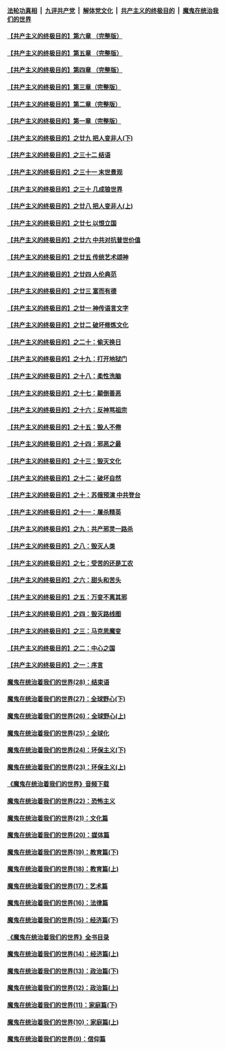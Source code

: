 ####  [法轮功真相](../../../../basic/blob/master/README.md?t=05092301) &nbsp;|&nbsp; [九评共产党](../../../../9ping.md/blob/master/README.md?t=05092301) &nbsp;|&nbsp; [解体党文化](../../../../jtdwh.md/blob/master/README.md?t=05092301)  &nbsp;|&nbsp; [共产主义的终极目的](../../../../gczydzjmd.md/blob/master/README.md?t=05092301) &nbsp;|&nbsp; [魔鬼在统治我们的世界](../../../../mgztzwmdsj.md/blob/master/README.md?t=05092301) 

#### [【共产主义的终极目的】第六章 （完整版）](../pages/nsc422/n11428913.md?t=05092301) 

#### [【共产主义的终极目的】第五章 （完整版）](../pages/nsc422/n11428912.md?t=05092301) 

#### [【共产主义的终极目的】第四章 （完整版）](../pages/nsc422/n11428907.md?t=05092301) 

#### [【共产主义的终极目的】第三章（完整版）](../pages/nsc422/n11428848.md?t=05092301) 

#### [【共产主义的终极目的】第二章（完整版）](../pages/nsc422/n11428831.md?t=05092301) 

#### [【共产主义的终极目的】第一章（完整版）](../pages/nsc422/n11417651.md?t=05092301) 

#### [【共产主义的终极目的】之廿九 把人变非人(下)](../pages/nsc422/n11344140.md?t=05092301) 

#### [【共产主义的终极目的】之三十二 结语](../pages/nsc422/n11360535.md?t=05092301) 

#### [【共产主义的终极目的】之三十一 末世景观](../pages/nsc422/n11351129.md?t=05092301) 

#### [【共产主义的终极目的】之三十 几成狼世界](../pages/nsc422/n11348280.md?t=05092301) 

#### [【共产主义的终极目的】之廿八 把人变非人(上)](../pages/nsc422/n11340492.md?t=05092301) 

#### [【共产主义的终极目的】之廿七 以恨立国](../pages/nsc422/n11336944.md?t=05092301) 

#### [【共产主义的终极目的】之廿六 中共对抗普世价值](../pages/nsc422/n11324785.md?t=05092301) 

#### [【共产主义的终极目的】之廿五 传统艺术颂神](../pages/nsc422/n11296396.md?t=05092301) 

#### [【共产主义的终极目的】之廿四 人伦典范](../pages/nsc422/n11296397.md?t=05092301) 

#### [【共产主义的终极目的】之廿三 富而有德](../pages/nsc422/n11283598.md?t=05092301) 

#### [【共产主义的终极目的】之廿一 神传语言文字](../pages/nsc422/n11263265.md?t=05092301) 

#### [【共产主义的终极目的】之廿二 破坏修炼文化](../pages/nsc422/n11245728.md?t=05092301) 

#### [【共产主义的终极目的】之二十：偷天换日](../pages/nsc422/n11238846.md?t=05092301) 

#### [【共产主义的终极目的】之十九：打开地狱门](../pages/nsc422/n11206376.md?t=05092301) 

#### [【共产主义的终极目的】之十八：柔性洗脑](../pages/nsc422/n11199994.md?t=05092301) 

#### [【共产主义的终极目的】之十七：颠倒善恶](../pages/nsc422/n11179782.md?t=05092301) 

#### [【共产主义的终极目的】之十六：反神骂祖宗](../pages/nsc422/n11166798.md?t=05092301) 

#### [【共产主义的终极目的】之十五：毁人不倦](../pages/nsc422/n11166792.md?t=05092301) 

#### [【共产主义的终极目的】之十四：邪恶之最](../pages/nsc422/n11150249.md?t=05092301) 

#### [【共产主义的终极目的】之十三：毁灭文化](../pages/nsc422/n11135227.md?t=05092301) 

#### [【共产主义的终极目的】之十二：破坏自然](../pages/nsc422/n11135214.md?t=05092301) 

#### [【共产主义的终极目的】之十：苏俄预演 中共登台](../pages/nsc422/n11118424.md?t=05092301) 

#### [【共产主义的终极目的】之十一：屠杀精英](../pages/nsc422/n11118442.md?t=05092301) 

#### [【共产主义的终极目的】之九：共产邪灵一路杀](../pages/nsc422/n11114139.md?t=05092301) 

#### [【共产主义的终极目的】之八：毁灭人类](../pages/nsc422/n11108503.md?t=05092301) 

#### [【共产主义的终极目的】之七：受苦的还是工农](../pages/nsc422/n11101809.md?t=05092301) 

#### [【共产主义的终极目的】之六：甜头和苦头](../pages/nsc422/n11096971.md?t=05092301) 

#### [【共产主义的终极目的】之五：万变不离其邪](../pages/nsc422/n11091285.md?t=05092301) 

#### [【共产主义的终极目的】之四：毁灭路线图](../pages/nsc422/n11086284.md?t=05092301) 

#### [【共产主义的终极目的】之三：马克思魔变](../pages/nsc422/n11061941.md?t=05092301) 

#### [【共产主义的终极目的】之二：中心之国](../pages/nsc422/n11047728.md?t=05092301) 

#### [【共产主义的终极目的】之一：序言](../pages/nsc422/n11086077.md?t=05092301) 

#### [魔鬼在统治着我们的世界(28)：结束语](../pages/nsc422/n10936246.md?t=05092301) 

#### [魔鬼在统治着我们的世界(27)：全球野心(下)](../pages/nsc422/n10928319.md?t=05092301) 

#### [魔鬼在统治着我们的世界(26)：全球野心(上)](../pages/nsc422/n10900318.md?t=05092301) 

#### [魔鬼在统治着我们的世界(25)：全球化](../pages/nsc422/n10788205.md?t=05092301) 

#### [魔鬼在统治着我们的世界(24)：环保主义(下)](../pages/nsc422/n10695307.md?t=05092301) 

#### [魔鬼在统治着我们的世界(23)：环保主义(上)](../pages/nsc422/n10688613.md?t=05092301) 

#### [《魔鬼在统治着我们的世界》音频下载](../pages/nsc422/n10635553.md?t=05092301) 

#### [魔鬼在统治着我们的世界(22)：恐怖主义](../pages/nsc422/n10614727.md?t=05092301) 

#### [魔鬼在统治着我们的世界(21)：文化篇](../pages/nsc422/n10597706.md?t=05092301) 

#### [魔鬼在统治着我们的世界(20)：媒体篇](../pages/nsc422/n10586579.md?t=05092301) 

#### [魔鬼在统治着我们的世界(19)：教育篇(下)](../pages/nsc422/n10564808.md?t=05092301) 

#### [魔鬼在统治着我们的世界(18)：教育篇(上)](../pages/nsc422/n10526970.md?t=05092301) 

#### [魔鬼在统治着我们的世界(17)：艺术篇](../pages/nsc422/n10499093.md?t=05092301) 

#### [魔鬼在统治着我们的世界(16)：法律篇](../pages/nsc422/n10485969.md?t=05092301) 

#### [魔鬼在统治着我们的世界(15)：经济篇(下)](../pages/nsc422/n10469975.md?t=05092301) 

#### [《魔鬼在统治着我们的世界》全书目录](../pages/nsc422/n10464261.md?t=05092301) 

#### [魔鬼在统治着我们的世界(14)：经济篇(上)](../pages/nsc422/n10457370.md?t=05092301) 

#### [魔鬼在统治着我们的世界(13)：政治篇(下)](../pages/nsc422/n10448270.md?t=05092301) 

#### [魔鬼在统治着我们的世界(12)：政治篇(上)](../pages/nsc422/n10444576.md?t=05092301) 

#### [魔鬼在统治着我们的世界(11)：家庭篇(下)](../pages/nsc422/n10440961.md?t=05092301) 

#### [魔鬼在统治着我们的世界(10)：家庭篇(上)](../pages/nsc422/n10435448.md?t=05092301) 

#### [魔鬼在统治着我们的世界(9)：信仰篇](../pages/nsc422/n10432159.md?t=05092301) 

